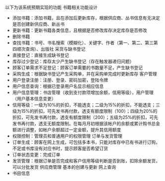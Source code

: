 以下为该系统预期实现的功能
书籍相关功能设计
- 添加书籍：添加书籍，且在添加后更新库存，根据供应商、丛书信息有无决定是否创建新供应商、新丛书
- 更新书籍：更新书籍各类信息，且根据是否修改库存决定库存是否修改
- 删除书籍
- 查找书籍：书号、书名搜索（模糊化）、关键字、作者（第一、第二、第三第四顺次查询）、出版社
采货与缺书登记
- 直接登记：直接生成缺书登记
- 库存过少登记：库存太少产生缺书登记（存在触发器递归问题）
- 顾客订单需求不足登记：顾客订单需要的书数量不足，产生缺书登记
- 采购生成：根据缺书登记产生采购单，并在采购单完成时更新库存
客户管理
- 用户登录注册：注册、登录、密码加密，登陆令牌
- 用户信息查询：根据已登录用户名显示相应信息
- 用户信息管理：书店管理（收到支付款项增加余额，信用等级），用户管理（用户基本信息变更）
- 信用等级：一级为10%的折扣，不能透支；二级为15%的折扣，不能透支；三级为15%的折扣，可先发书再付款，透支有额度限制（100）；四级为20%的折扣，可先发书再付款，透支有额度限制（200）；五级为25%的折扣，可先发书再付款，透支无额度限制。在每月月初根据该帐户的余额或累计购书总金额进行调整，如帐户余额超过一定金额，提升其信用额度
- 权限控制：管理员和普通用户的权限管理
订单与发货管理
- 订单生成：顾客在网上生成，可包括多本书，只能对库存中已有书进行订购，不足或书库没有对应书时，提示顾客是否希望订货
- 订单状态变更：完成订单
- 发货管理：根据订单是否完成和客户信用等级判断是否到账，扣除余额发货，可以分批发货
供应商管理
基本的创建与更新
网上查询
- 书目信息
